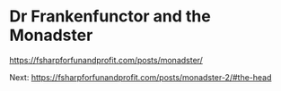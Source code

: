 # Dr Frankenfunctor and the Monadster

https://fsharpforfunandprofit.com/posts/monadster/

Next: https://fsharpforfunandprofit.com/posts/monadster-2/#the-head
